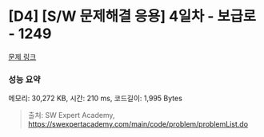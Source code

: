 # [D4] [S/W 문제해결 응용] 4일차 - 보급로 - 1249 

[문제 링크](https://swexpertacademy.com/main/code/problem/problemDetail.do?contestProbId=AV15QRX6APsCFAYD) 

### 성능 요약

메모리: 30,272 KB, 시간: 210 ms, 코드길이: 1,995 Bytes



> 출처: SW Expert Academy, https://swexpertacademy.com/main/code/problem/problemList.do